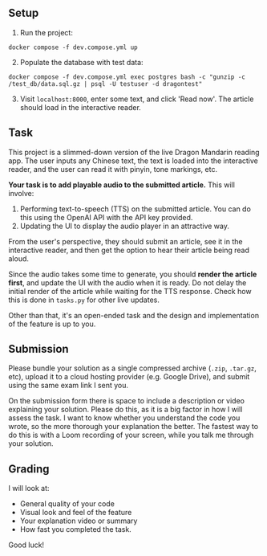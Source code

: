 
## Setup

1. Run the project:

```docker compose -f dev.compose.yml up```

2. Populate the database with test data:

```docker compose -f dev.compose.yml exec postgres bash -c "gunzip -c /test_db/data.sql.gz | psql -U testuser -d dragontest"```

3. Visit `localhost:8000`, enter some text, and click 'Read now'. The article should load in the interactive reader.


## Task

This project is a slimmed-down version of the live Dragon Mandarin reading app. The user inputs any Chinese text, the
text is loaded into the interactive reader, and the user can read it with pinyin, tone markings, etc.

**Your task is to add playable audio to the submitted article.** This will involve:

1. Performing text-to-speech (TTS) on the submitted article. You can do this using the OpenAI API with the API key provided.
2. Updating the UI to display the audio player in an attractive way.

From the user's perspective, they should submit an article, see it in the interactive reader, and then get the option to hear their
article being read aloud.

Since the audio takes some time to generate, you should **render the article first**, and update the UI with the audio
when it is ready. Do not delay the initial render of the article while waiting for the TTS response. Check how this
is done in `tasks.py` for other live updates.

Other than that, it's an open-ended task and the design and implementation of the feature is up to you. 


## Submission

Please bundle your solution as a single compressed archive (`.zip`, `.tar.gz`, etc), upload it to a cloud hosting provider
(e.g. Google Drive), and submit using the same exam link I sent you.

On the submission form there is space to include a description or video explaining your solution. Please do this, as it is a big
factor in how I will assess the task. I want to know whether you understand the code you
wrote, so the more thorough your explanation the better. The fastest way to do this is with a Loom recording
of your screen, while you talk me through your solution.

## Grading

I will look at:
* General quality of your code
* Visual look and feel of the feature
* Your explanation video or summary
* How fast you completed the task.

Good luck!
